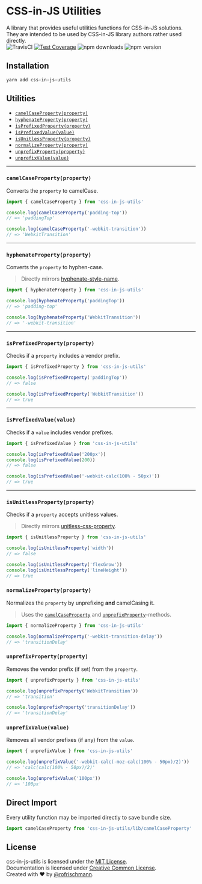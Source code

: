 # CSS-in-JS Utilities
A library that provides useful utilities functions for CSS-in-JS solutions.<br>
They are intended to be used by CSS-in-JS library authors rather used directly.
<br>
<img alt="TravisCI" src="https://travis-ci.org/rofrischmann/css-in-js-utils.svg?branch=master">
<a href="https://codeclimate.com/github/rofrischmann/css-in-js-utils/coverage"><img alt="Test Coverage" src="https://codeclimate.com/github/rofrischmann/css-in-js-utils/badges/coverage.svg"></a>
<img alt="npm downloads" src="https://img.shields.io/npm/dm/css-in-js-utils.svg">
<img alt="npm version" src="https://badge.fury.io/js/css-in-js-utils.svg">

## Installation
```sh
yarn add css-in-js-utils
```

## Utilities
* [`camelCaseProperty(property)`](#camelcasepropertyproperty)
* [`hyphenateProperty(property)`](#hyphenatepropertyproperty)
* [`isPrefixedProperty(property)`](#isprefixedpropertyproperty)
* [`isPrefixedValue(value)`](#isprefixedvaluevalue)
* [`isUnitlessProperty(property)`](#isunitlessproperty)
* [`normalizeProperty(property)`](#normalizepropertyproperty)
* [`unprefixProperty(property)`](#unprefixpropertyproperty)
* [`unprefixValue(value)`](#unprefixvaluevalue)

------

### `camelCaseProperty(property)`
Converts the `property` to camelCase.

```javascript
import { camelCaseProperty } from 'css-in-js-utils'

console.log(camelCaseProperty('padding-top'))
// => 'paddingTop'

console.log(camelCaseProperty('-webkit-transition'))
// => 'WebkitTransition'
```

------

### `hyphenateProperty(property)`
Converts the `property` to hyphen-case.
> Directly mirrors [hyphenate-style-name](https://github.com/rexxars/hyphenate-style-name).

```javascript
import { hyphenateProperty } from 'css-in-js-utils'

console.log(hyphenateProperty('paddingTop'))
// => 'padding-top'

console.log(hyphenateProperty('WebkitTransition'))
// => '-webkit-transition'
```

------

### `isPrefixedProperty(property)`
Checks if a `property` includes a vendor prefix.

```javascript
import { isPrefixedProperty } from 'css-in-js-utils'

console.log(isPrefixedProperty('paddingTop'))
// => false

console.log(isPrefixedProperty('WebkitTransition'))
// => true
```

------
### `isPrefixedValue(value)`
Checks if a `value` includes vendor prefixes.

```javascript
import { isPrefixedValue } from 'css-in-js-utils'

console.log(isPrefixedValue('200px'))
console.log(isPrefixedValue(200))
// => false

console.log(isPrefixedValue('-webkit-calc(100% - 50px)'))
// => true
```

------

### `isUnitlessProperty(property)`
Checks if a `property` accepts unitless values.
> Directly mirrors [unitless-css-property](https://github.com/rofrischmann/unitless-css-property).

```javascript
import { isUnitlessProperty } from 'css-in-js-utils'

console.log(isUnitlessProperty('width'))
// => false

console.log(isUnitlessProperty('flexGrow'))
console.log(isUnitlessProperty('lineHeight'))
// => true
```

### `normalizeProperty(property)`
Normalizes the `property` by unprefixing **and** camelCasing it.
> Uses the [`camelCaseProperty`](#camelcasepropertyproperty) and [`unprefixProperty`](#unprefixpropertyproperty)-methods.

```javascript
import { normalizeProperty } from 'css-in-js-utils'

console.log(normalizeProperty('-webkit-transition-delay'))
// => 'transitionDelay'
```

### `unprefixProperty(property)`
Removes the vendor prefix (if set) from the `property`.

```javascript
import { unprefixProperty } from 'css-in-js-utils'

console.log(unprefixProperty('WebkitTransition'))
// => 'transition'

console.log(unprefixProperty('transitionDelay'))
// => 'transitionDelay'
```

### `unprefixValue(value)`
Removes all vendor prefixes (if any) from the `value`.

```javascript
import { unprefixValue } from 'css-in-js-utils'

console.log(unprefixValue('-webkit-calc(-moz-calc(100% - 50px)/2)'))
// => 'calc(calc(100% - 50px)/2)'

console.log(unprefixValue('100px'))
// => '100px'
```

## Direct Import
Every utility function may be imported directly to save bundle size.

```javascript
import camelCaseProperty from 'css-in-js-utils/lib/camelCaseProperty'
```

## License
css-in-js-utils is licensed under the [MIT License](http://opensource.org/licenses/MIT).<br>
Documentation is licensed under [Creative Common License](http://creativecommons.org/licenses/by/4.0/).<br>
Created with ♥ by [@rofrischmann](http://rofrischmann.de).
